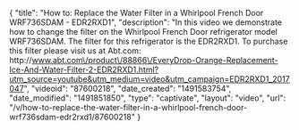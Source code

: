 {
    "title": "How to: Replace the Water Filter in a Whirlpool French Door WRF736SDAM - EDR2RXD1",
    "description": "In this video we demonstrate how to change the filter on the Whirlpool  French Door refrigerator model WRF736SDAM.  The filter for this refrigerator is the EDR2RXD1.  To purchase this filter please visit us at Abt.com: http:\/\/www.abt.com\/product\/88866\/EveryDrop-Orange-Replacement-Ice-And-Water-Filter-2-EDR2RXD1.html?utm_source=youtube&utm_medium=video&utm_campaign=EDR2RXD1_2017047",
    "videoid": "87600218",
    "date_created": "1491583754",
    "date_modified": "1491851850",
    "type": "captivate",
    "layout": "video",
    "url": "\/v\/how-to-replace-the-water-filter-in-a-whirlpool-french-door-wrf736sdam-edr2rxd1\/87600218"
}